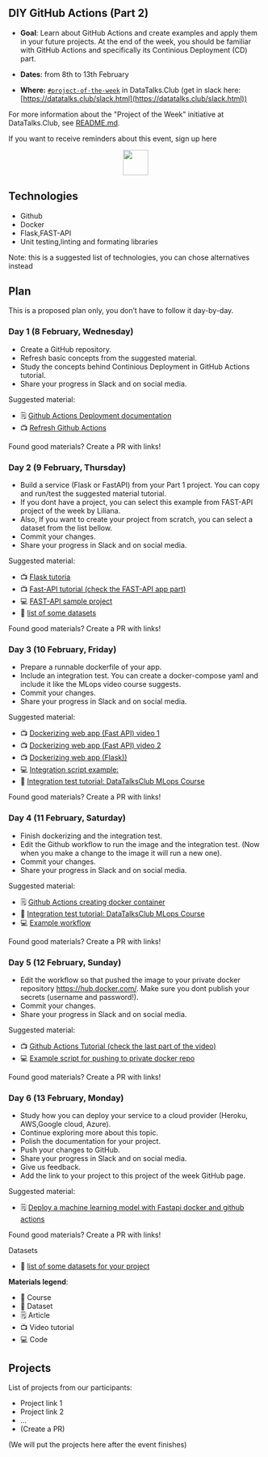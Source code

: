 ## DIY GitHub Actions (Part 2)

* **Goal**: Learn about GitHub Actions and create examples and apply them in your future projects. At the end of the week, you should be familiar with GitHub Actions and specifically its Continious Deployment (CD) part.

* **Dates**: from 8th to 13th February
* **Where:** [`#project-of-the-week`](https://app.slack.com/client/T01ATQK62F8/C02BP4FQH36) in DataTalks.Club (get in slack here: [https://datatalks.club/slack.html](https://datatalks.club/slack.html))

For more information about the "Project of the Week" initiative
at DataTalks.Club, see [README.md](README.md).

If you want to receive reminders about this event, sign up here

<p align="center">
  <a href="https://lu.ma/dtc-potw-diyGA2"><img src="https://user-images.githubusercontent.com/875246/185755203-17945fd1-6b64-46f2-8377-1011dcb1a444.png" height="50" /></a>
</p>


## Technologies 

* Github
* Docker
* Flask,FAST-API
* Unit testing,linting and formating libraries


Note: this is a suggested list of technologies, you can chose
alternatives instead

## Plan

This is a proposed plan only, you don’t have to follow it day-by-day.


### Day 1 (8 February, Wednesday)

* Create a GitHub repository.
* Refresh basic concepts from the suggested material.
* Study the concepts behind Continious Deployment in GitHub Actions tutorial.
* Share your progress in Slack and on social media.

Suggested material:

* 🗒️ [Github Actions Deployment documentation](https://docs.github.com/en/actions/deployment/about-deployments/about-continuous-deployment)
* 📺 [Refresh Github Actions](https://www.youtube.com/watch?v=R8_veQiYBjI)


Found good materials? Create a PR with links!

### Day 2 (9 February, Thursday)

* Build a service (Flask or FastAPI) from your Part 1 project. You can copy and run/test the suggested material tutorial.
* If you dont have a project, you can select this example from FAST-API project of the week by Liliana. 
* Also, If you want to create your project from scratch, you can select a dataset from the list bellow.
* Commit your changes.
* Share your progress in Slack and on social media.

Suggested material:

* 📺 [Flask tutoria](https://www.youtube.com/watch?v=Q7ZWPgPnRz8&list=PL3MmuxUbc_hIhxl5Ji8t4O6lPAOpHaCLR&index=52)
* 📺 [Fast-API tutorial (check the FAST-API app part)](https://www.youtube.com/watch?v=h5wLuVDr0oc)
* 💻 [FAST-API sample project](https://github.com/lilianabs/fastapi-car-price-pred)
* 💾 [list of some datasets](https://github.com/DataTalksClub/data-engineering-zoomcamp/blob/main/week_7_project/datasets.md)

Found good materials? Create a PR with links!

### Day 3 (10 February, Friday)

* Prepare a runnable dockerfile of your app. 
* Include an integration test. You can create a docker-compose yaml and include it like the MLops video course suggests.
* Commit your changes.
* Share your progress in Slack and on social media.

Suggested material:

* 📺 [Dockerizing web app (Fast API) video 1](https://www.youtube.com/watch?v=wAtyYZ6zvAs&list=PL3MmuxUbc_hIhxl5Ji8t4O6lPAOpHaCLR)
* 📺 [Dockerizing web app (Fast API) video 2](https://www.youtube.com/watch?v=h5wLuVDr0oc)
* 📺 [Dockerizing web app (Flask))](https://www.youtube.com/watch?v=D7wfMAdgdF8&list=PL3MmuxUbc_hIUISrluw_A7wDSmfOhErJK)
* 💻 [Integration script example:](https://github.com/DataTalksClub/mlops-zoomcamp/blob/main/06-best-practices/code/integraton-test/test_docker.py)
* 🏫 [Integration test tutorial: DataTalksClub MLops Course ](https://www.youtube.com/watch?v=lBX0Gl7Z1ck&list=PL3MmuxUbc_hIUISrluw_A7wDSmfOhErJK)

Found good materials? Create a PR with links!

### Day 4 (11 February, Saturday)

* Finish dockerizing and the integration test.
* Edit the Github workflow to run the image and the integration test. (Now when you make a change to the image it will run a new one).
* Commit your changes.
* Share your progress in Slack and on social media.

Suggested material:

* 🗒️ [Github Actions creating docker container](https://docs.github.com/en/actions/creating-actions/creating-a-docker-container-action)
* 🏫 [Integration test tutorial: DataTalksClub MLops Course ](https://www.youtube.com/watch?v=lBX0Gl7Z1ck&list=PL3MmuxUbc_hIUISrluw_A7wDSmfOhErJK)
* 💻 [Example workflow](https://github.com/hassan11196/ML-model-ship-and-deploy/blob/master/.github/workflows/ci.yaml)

Found good materials? Create a PR with links!

### Day 5 (12 February, Sunday)

* Edit the workflow so that pushed the image to your private docker repository https://hub.docker.com/. Make sure you dont publish your secrets (username and password!).
* Commit your changes.
* Share your progress in Slack and on social media.

Suggested material:

* 📺 [Github Actions Tutorial (check the last part of the video)](https://www.youtube.com/watch?v=R8_veQiYBjI)
* 💻 [Example script for pushing to private docker repo](https://github.com/nanuchi/my-project/blob/master/.github/workflows/ci.yml)


Found good materials? Create a PR with links!

### Day 6 (13 February, Monday)

* Study how you can deploy your service to a cloud provider (Heroku, AWS,Google cloud, Azure). 
* Continue exploring more about this topic.
* Polish the documentation for your project.
* Push your changes to GitHub.
* Share your progress in Slack and on social media.
* Give us feedback.
* Add the link to your project to this project of the week GitHub page.

Suggested material:

* 🗒️ [Deploy a machine learning model with Fastapi docker and github actions](https://towardsdatascience.com/how-to-deploy-a-machine-learning-model-with-fastapi-docker-and-github-actions-13374cbd638a)

Found good materials? Create a PR with links!


Datasets

* 💾 [list of some datasets for your project](https://github.com/DataTalksClub/data-engineering-zoomcamp/blob/main/week_7_project/datasets.md)

**Materials legend**:

* 🏫 Course
* 💾 Dataset
* 🗒️ Article
* 📺 Video tutorial
* 💻 Code

## Projects

List of projects from our participants:

* Project link 1
* Project link 2
* ...
* (Create a PR)

(We will put the projects here after the event finishes)
